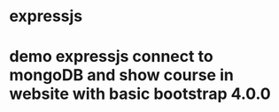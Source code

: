 # expressjs
# demo expressjs connect to mongoDB and show course in website with basic bootstrap 4.0.0
